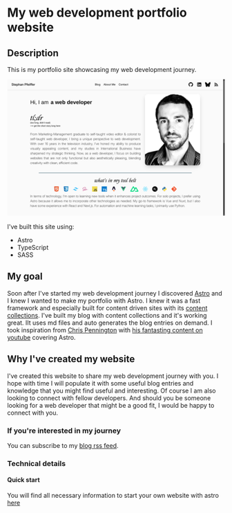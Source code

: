 # My web development portfolio website

## Description

This is my portfolio site showcasing my web development journey.

![Image](/public/StephTheDev-Screenshot.png)

I've built this site using:

- Astro
- TypeScript
- SASS

## My goal

Soon after I've started my web development journey I discovered [Astro](https://astro.build) and I knew I wanted to make my portfolio with Astro. I knew it was a fast framework and especially built for content driven sites with its [content collections](https://docs.astro.build/en/guides/content-collections/). I've built my blog with content collections and it's working great. IIt uses md files and auto generates the blog entries on demand.
I took inspiration from [Chris Pennington](https://chrispennington.blog/) with [his fantasting content on youtube](https://www.youtube.com/@codinginpublic) covering Astro.

## Why I've created my website

I've created this website to share my web development journey with you. I hope with time I will populate it with some useful blog entries and knowledge that you might find useful and interesting. Of course I am also looking to connect with fellow developers. And should you be someone looking for a web developer that might be a good fit, I would be happy to connect with you.

### If you're interested in my journey

You can subscribe to my [blog rss feed](https://stephthedev.de/blog.xml).

### Technical details

#### Quick start

You will find all necessary information to start your own website with astro [here](https://docs.astro.build/en/getting-started/)
